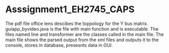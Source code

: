 # Asssignment1_EH2745_CAPS

The pdf file office lens descibes the toppology for the Y bus matrix.
guiapp_byvideo.java is the file with main function and is executable. The files named line and transformer are the classes called in the main file.
The main file shows the parsed output from the xml files and outputs it to the console, stores in database, presesnts data in GUI.
